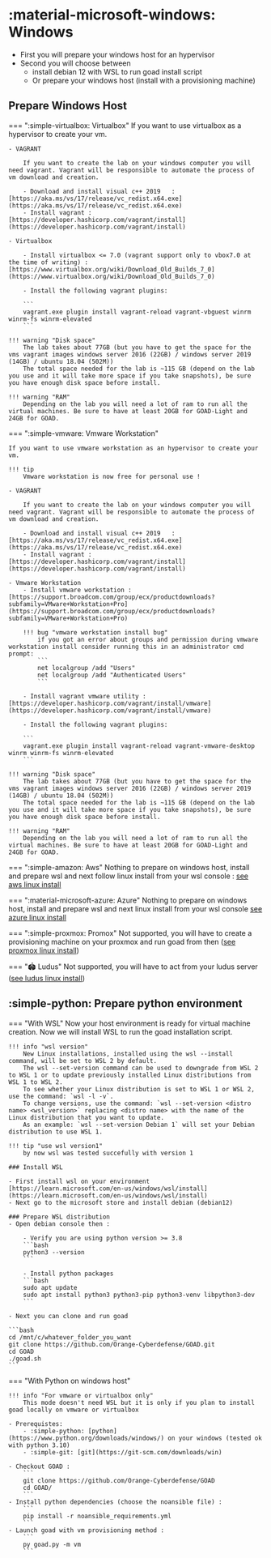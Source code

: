 # :material-microsoft-windows: Windows

- First you will prepare your windows host for an hypervisor
- Second you will choose between 
    - install debian 12 with WSL to run goad install script
    - Or prepare your windows host (install with a provisioning machine)

## Prepare Windows Host

=== ":simple-virtualbox: Virtualbox"
    If you want to use virtualbox as a hypervisor to create your vm.

    - VAGRANT

        If you want to create the lab on your windows computer you will need vagrant. Vagrant will be responsible to automate the process of vm download and creation.

        - Download and install visual c++ 2019   : [https://aka.ms/vs/17/release/vc_redist.x64.exe](https://aka.ms/vs/17/release/vc_redist.x64.exe)
        - Install vagrant : [https://developer.hashicorp.com/vagrant/install](https://developer.hashicorp.com/vagrant/install)

    - Virtualbox

        - Install virtualbox <= 7.0 (vagrant support only to vbox7.0 at the time of writing) : [https://www.virtualbox.org/wiki/Download_Old_Builds_7_0](https://www.virtualbox.org/wiki/Download_Old_Builds_7_0)

        - Install the following vagrant plugins:

        ```
        vagrant.exe plugin install vagrant-reload vagrant-vbguest winrm winrm-fs winrm-elevated
        ```

    !!! warning "Disk space"
        The lab takes about 77GB (but you have to get the space for the vms vagrant images windows server 2016 (22GB) / windows server 2019 (14GB) / ubuntu 18.04 (502M))
        The total space needed for the lab is ~115 GB (depend on the lab you use and it will take more space if you take snapshots), be sure you have enough disk space before install.

    !!! warning "RAM"
        Depending on the lab you will need a lot of ram to run all the virtual machines. Be sure to have at least 20GB for GOAD-Light and 24GB for GOAD.

=== ":simple-vmware: Vmware Workstation"

    If you want to use vmware workstation as an hypervisor to create your vm.

    !!! tip
        Vmware workstation is now free for personal use !

    - VAGRANT

        If you want to create the lab on your windows computer you will need vagrant. Vagrant will be responsible to automate the process of vm download and creation.

        - Download and install visual c++ 2019   : [https://aka.ms/vs/17/release/vc_redist.x64.exe](https://aka.ms/vs/17/release/vc_redist.x64.exe)
        - Install vagrant : [https://developer.hashicorp.com/vagrant/install](https://developer.hashicorp.com/vagrant/install)

    - Vmware Workstation
        - Install vmware workstation : [https://support.broadcom.com/group/ecx/productdownloads?subfamily=VMware+Workstation+Pro](https://support.broadcom.com/group/ecx/productdownloads?subfamily=VMware+Workstation+Pro)

        !!! bug "vmware workstation install bug"
            if you got an error about groups and permission during vmware workstation install consider running this in an administrator cmd prompt:
            ```
            net localgroup /add "Users"
            net localgroup /add "Authenticated Users"
            ```

        - Install vagrant vmware utility : [https://developer.hashicorp.com/vagrant/install/vmware](https://developer.hashicorp.com/vagrant/install/vmware)

        - Install the following vagrant plugins:

        ```
        vagrant.exe plugin install vagrant-reload vagrant-vmware-desktop winrm winrm-fs winrm-elevated
        ```

    !!! warning "Disk space"
        The lab takes about 77GB (but you have to get the space for the vms vagrant images windows server 2016 (22GB) / windows server 2019 (14GB) / ubuntu 18.04 (502M))
        The total space needed for the lab is ~115 GB (depend on the lab you use and it will take more space if you take snapshots), be sure you have enough disk space before install.

    !!! warning "RAM"
        Depending on the lab you will need a lot of ram to run all the virtual machines. Be sure to have at least 20GB for GOAD-Light and 24GB for GOAD.


=== ":simple-amazon: Aws"
    Nothing to prepare on windows host, install and prepare wsl and next follow linux install from your wsl console : [see aws linux install](linux.md/#__tabbed_1_4)

=== ":material-microsoft-azure: Azure"
    Nothing to prepare on windows host, install and prepare wsl and next linux install from your wsl console [see azure linux install](linux.md/#__tabbed_1_3)

=== ":simple-proxmox: Promox"
    Not supported, you will have to create a provisioning machine on your proxmox and run goad from then ([see proxmox linux install](linux.md/#__tabbed_1_5))

=== "🏟️  Ludus"
    Not supported, you will have to act from your ludus server ([see ludus linux install](linux.md/#__tabbed_1_6))

## :simple-python: Prepare python environment

=== "With WSL"
    Now your host environment is ready for virtual machine creation. Now we will install WSL to run the goad installation script.

    !!! info "wsl version"
        New Linux installations, installed using the wsl --install command, will be set to WSL 2 by default.
        The wsl --set-version command can be used to downgrade from WSL 2 to WSL 1 or to update previously installed Linux distributions from WSL 1 to WSL 2.
        To see whether your Linux distribution is set to WSL 1 or WSL 2, use the command: `wsl -l -v`.
        To change versions, use the command: `wsl --set-version <distro name> <wsl_version>` replacing <distro name> with the name of the Linux distribution that you want to update. 
        As an example: `wsl --set-version Debian 1` will set your Debian distribution to use WSL 1.

    !!! tip "use wsl version1"
        by now wsl was tested succefully with version 1 

    ### Install WSL

    - First install wsl on your environment [https://learn.microsoft.com/en-us/windows/wsl/install](https://learn.microsoft.com/en-us/windows/wsl/install)
    - Next go to the microsoft store and install debian (debian12)

    ### Prepare WSL distribution
    - Open debian console then :

        - Verify you are using python version >= 3.8
        ```bash
        python3 --version
        ```

        - Install python packages
        ```bash
        sudo apt update
        sudo apt install python3 python3-pip python3-venv libpython3-dev
        ```

    - Next you can clone and run goad

    ```bash
    cd /mnt/c/whatever_folder_you_want
    git clone https://github.com/Orange-Cyberdefense/GOAD.git
    cd GOAD
    ./goad.sh
    ```

=== "With Python on windows host"

    !!! info "For vmware or virtualbox only"
        This mode doesn't need WSL but it is only if you plan to install goad locally on vmware or virtualbox

    - Prerequistes:
        - :simple-python: [python](https://www.python.org/downloads/windows/) on your windows (tested ok with python 3.10) 
        - :simple-git: [git](https://git-scm.com/downloads/win)
    
    - Checkout GOAD : 
        ```
        git clone https://github.com/Orange-Cyberdefense/GOAD
        cd GOAD/
        ```
    - Install python dependencies (choose the noansible file) : 
        ```
        pip install -r noansible_requirements.yml
        ```
    - Launch goad with vm provisioning method : 
        ```
        py goad.py -m vm
        ```